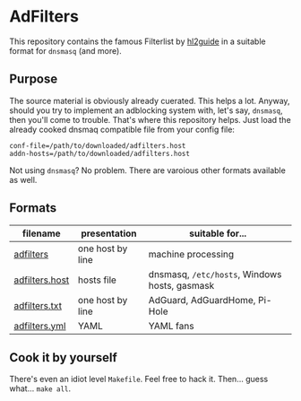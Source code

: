 # AdFilters

This repository contains the famous Filterlist by [hl2guide](https://github.com/hl2guide/Filterlist-for-AdGuard-or-PiHole) in a suitable format for `dnsmasq` (and more).

## Purpose

The source material is obviously already cuerated. This helps a lot. Anyway, should you try to implement an adblocking system with, let's say, `dnsmasq`, then you'll come to trouble. That's where this repository helps. Just load the already cooked dnsmaq compatible file from your config file:

    conf-file=/path/to/downloaded/adfilters.host
    addn-hosts=/path/to/downloaded/adfilters.host

Not using `dnsmasq`? No problem. There are varoious other formats available as well.

## Formats

| filename | presentation | suitable for... |
|---|---|---|
| [adfilters](https://raw.githubusercontent.com/fmasclef/adfilters/master/adfilters) | one host by line | machine processing |
| [adfilters.host](https://raw.githubusercontent.com/fmasclef/adfilters/master/adfilters.host) | hosts file | dnsmasq, `/etc/hosts`, Windows hosts, gasmask |
| [adfilters.txt](https://raw.githubusercontent.com/fmasclef/adfilters/master/adfilters.txt) | one host by line | AdGuard, AdGuardHome, Pi-Hole |
| [adfilters.yml](https://raw.githubusercontent.com/fmasclef/adfilters/master/adfilters.yml) | YAML | YAML fans |

## Cook it by yourself

There's even an idiot level `Makefile`. Feel free to hack it. Then... guess what... `make all`.